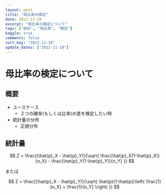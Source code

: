 ```yaml
---
layout: post
title: "母比率の検定"
date: 2022-11-10
excerpt: "母比率の検定について"
tags: ["統計", "母比率", "検定"]
kaggle: true
comments: false
sort_key: "2022-11-10"
update_dates: ["2022-11-10"]
---
```


# 母比率の検定について

## 概要
 - ユースケース
   - ２つの確率(もしくは比率)の差を検定したい時
 - 統計量の分布
   - 正規分布

## 統計量

$$
Z = \frac{(\hat{p}_X - \hat{p}_Y)}{\sqrt{ \frac{\hat{p}_X(1-\hat{p}_X)}{n_X} - \frac{\hat{p}_Y(1-\hat{p}_Y)}{n_Y} }}
$$

または

$$
Z = \frac{(\hat{p}_X - \hat{p}_Y)}{\sqrt{ \hat{p}(1-\hat{p})\left( \frac{1}{n_X} + \frac{1}{n_Y} \right) }}
$$
